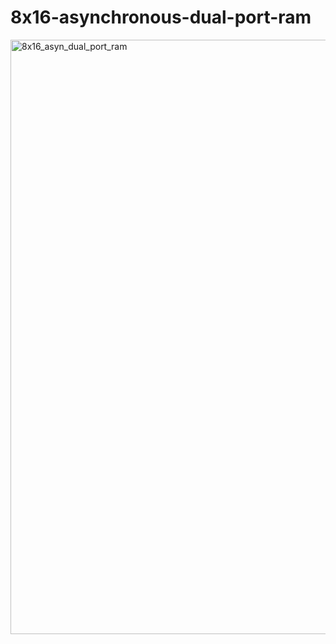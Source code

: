 # 8x16-asynchronous-dual-port-ram
<img width="951" alt="8x16_asyn_dual_port_ram" src="https://github.com/souhardyadey2001/8x16-asynchronous-dual-port-ram/assets/84670194/5897618d-ac98-4410-b820-a3ebf972ab9a">
